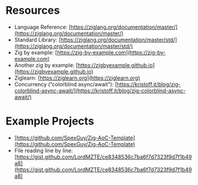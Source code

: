 # Resources

- Language Reference: [https://ziglang.org/documentation/master/](https://ziglang.org/documentation/master/)
- Standard Library: [https://ziglang.org/documentation/master/std/](https://ziglang.org/documentation/master/std/)
- Zig by example: [](https://zig-by-example.com/)[https://zig-by-example.com](https://zig-by-example.com)
- Another zig by example: [](https://zigbyexample.github.io/)[https://zigbyexample.github.io](https://zigbyexample.github.io)
- Ziglearn: [](https://ziglearn.org/)[https://ziglearn.org](https://ziglearn.org)
- Concurrency (”colorblind async/await”): [https://kristoff.it/blog/zig-colorblind-async-await/](https://kristoff.it/blog/zig-colorblind-async-await/)

# Example Projects

- [https://github.com/SpexGuy/Zig-AoC-Template](https://github.com/SpexGuy/Zig-AoC-Template)
- File reading line by line: [https://gist.github.com/LordMZTE/ce8348536c7ba6f7d7323f9d7f1b49a8](https://gist.github.com/LordMZTE/ce8348536c7ba6f7d7323f9d7f1b49a8)